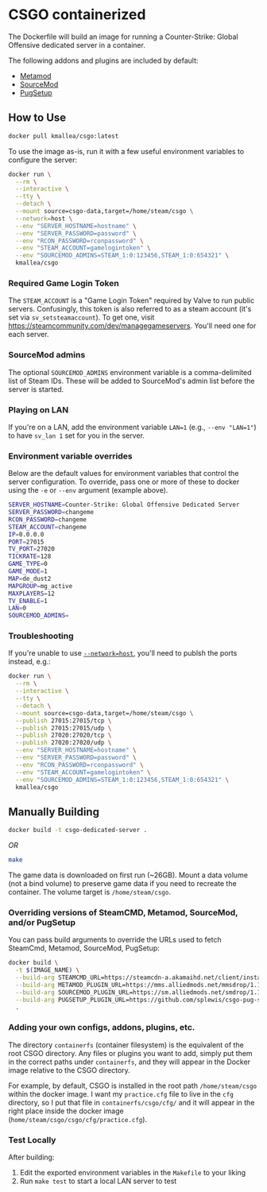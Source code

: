 # CSGO containerized

The Dockerfile will build an image for running a Counter-Strike: Global Offensive dedicated server in a container.

The following addons and plugins are included by default:

- [Metamod](https://www.sourcemm.net/)
- [SourceMod](https://www.sourcemod.net/)
- [PugSetup](https://github.com/splewis/csgo-pug-setup)

## How to Use

```bash
docker pull kmallea/csgo:latest
```

To use the image as-is, run it with a few useful environment variables to configure the server:

```bash
docker run \
  --rm \
  --interactive \
  --tty \
  --detach \
  --mount source=csgo-data,target=/home/steam/csgo \
  --network=host \
  --env "SERVER_HOSTNAME=hostname" \
  --env "SERVER_PASSWORD=password" \
  --env "RCON_PASSWORD=rconpassword" \
  --env "STEAM_ACCOUNT=gamelogintoken" \
  --env "SOURCEMOD_ADMINS=STEAM_1:0:123456,STEAM_1:0:654321" \
  kmallea/csgo
```

### Required Game Login Token

The `STEAM_ACCOUNT` is a "Game Login Token" required by Valve to run public servers. Confusingly, this token is also referred to as a steam account (it's set via `sv_setsteamaccount`). To get one, visit https://steamcommunity.com/dev/managegameservers. You'll need one for each server.

### SourceMod admins

The optional `SOURCEMOD_ADMINS` environment variable is a comma-delimited list of Steam IDs. These will be added to SourceMod's admin list before the server is started.

### Playing on LAN

If you're on a LAN, add the environment variable `LAN=1` (e.g., `--env "LAN=1"`) to have `sv_lan 1` set for you in the server.


### Environment variable overrides

Below are the default values for environment variables that control the server configuration. To override, pass one or more of these to docker using the `-e` or `--env` argument (example above).

```bash
SERVER_HOSTNAME=Counter-Strike: Global Offensive Dedicated Server
SERVER_PASSWORD=changeme
RCON_PASSWORD=changeme
STEAM_ACCOUNT=changeme
IP=0.0.0.0
PORT=27015
TV_PORT=27020
TICKRATE=128
GAME_TYPE=0
GAME_MODE=1
MAP=de_dust2
MAPGROUP=mg_active
MAXPLAYERS=12
TV_ENABLE=1
LAN=0
SOURCEMOD_ADMINS=
```

### Troubleshooting

If you're unable to use [`--network=host`](https://docs.docker.com/network/host/), you'll need to publsh the ports instead, e.g.:

```bash
docker run \
  --rm \
  --interactive \
  --tty \
  --detach \
  --mount source=csgo-data,target=/home/steam/csgo \
  --publish 27015:27015/tcp \
  --publish 27015:27015/udp \
  --publish 27020:27020/tcp \
  --publish 27020:27020/udp \
  --env "SERVER_HOSTNAME=hostname" \
  --env "SERVER_PASSWORD=password" \
  --env "RCON_PASSWORD=rconpassword" \
  --env "STEAM_ACCOUNT=gamelogintoken" \
  --env "SOURCEMOD_ADMINS=STEAM_1:0:123456,STEAM_1:0:654321" \
  kmallea/csgo
```

## Manually Building

```bash
docker build -t csgo-dedicated-server .
```

_OR_

```bash
make
```

The game data is downloaded on first run (~26GB). Mount a data volume (not a bind volume) to preserve game data if you need to recreate the container. The volume target is `/home/steam/csgo`.

### Overriding versions of SteamCMD, Metamod, SourceMod, and/or PugSetup

You can pass build arguments to override the URLs used to fetch SteamCmd, Metamod, SourceMod, PugSetup:

```bash
docker build \
  -t $(IMAGE_NAME) \
  --build-arg STEAMCMD_URL=https://steamcdn-a.akamaihd.net/client/installer/steamcmd_linux.tar.gz \
  --build-arg METAMOD_PLUGIN_URL=https://mms.alliedmods.net/mmsdrop/1.10/mmsource-1.10.7-git971-linux.tar.gz \
  --build-arg SOURCEMOD_PLUGIN_URL=https://sm.alliedmods.net/smdrop/1.10/sourcemod-1.10.0-git6474-linux.tar.gz \
  --build-arg PUGSETUP_PLUGIN_URL=https://github.com/splewis/csgo-pug-setup/releases/download/2.0.5/pugsetup_2.0.5.zip \
  .
```

### Adding your own configs, addons, plugins, etc.

The directory `containerfs` (container filesystem) is the equivalent of the root CSGO directory. Any files or plugins you want to add, simply put them in the correct paths under `containerfs`, and they will appear in the Docker image relative to the CSGO directory.

For example, by default, CSGO is installed in the root path `/home/steam/csgo` within the docker image. I want my `practice.cfg` file to live in the `cfg` directory, so I put that file in `containerfs/csgo/cfg/` and it will appear in the right place inside the docker image (`home/steam/csgo/csgo/cfg/practice.cfg`).

### Test Locally

After building:

1. Edit the exported environment variables in the `Makefile` to your liking
2. Run `make test` to start a local LAN server to test